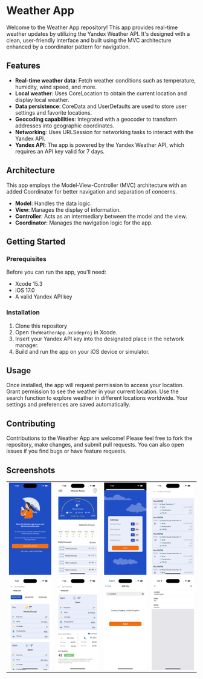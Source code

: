 # Weather App

Welcome to the Weather App repository! This app provides real-time weather updates by utilizing the Yandex Weather API. It's designed with a clean, user-friendly interface and built using the MVC architecture enhanced by a coordinator pattern for navigation.

## Features

- **Real-time weather data**: Fetch weather conditions such as temperature, humidity, wind speed, and more.
- **Local weather**: Uses CoreLocation to obtain the current location and display local weather.
- **Data persistence**: CoreData and UserDefaults are used to store user settings and favorite locations.
- **Geocoding capabilities**: Integrated with a geocoder to transform addresses into geographic coordinates.
- **Networking**: Uses URLSession for networking tasks to interact with the Yandex API.
- **Yandex API**: The app is powered by the Yandex Weather API, which requires an API key valid for 7 days.

## Architecture

This app employs the Model-View-Controller (MVC) architecture with an added Coordinator for better navigation and separation of concerns.

- **Model**: Handles the data logic.
- **View**: Manages the display of information.
- **Controller**: Acts as an intermediary between the model and the view.
- **Coordinator**: Manages the navigation logic for the app.

## Getting Started

### Prerequisites

Before you can run the app, you'll need:
- Xcode 15.3 
- iOS 17.0
- A valid Yandex API key

### Installation

1. Clone this repository
2. Open `TheWeatherApp.xcodeproj` in Xcode.
3. Insert your Yandex API key into the designated place in the network manager.
4. Build and run the app on your iOS device or simulator.

## Usage

Once installed, the app will request permission to access your location. Grant permission to see the weather in your current location. Use the search function to explore weather in different locations worldwide. Your settings and preferences are saved automatically.

## Contributing

Contributions to the Weather App are welcome! Please feel free to fork the repository, make changes, and submit pull requests. You can also open issues if you find bugs or have feature requests.

## Screenshots

|     |     |     |     |
| --- | --- | --- | --- |
| ![Image 1](https://github.com/anzmax/weather-app/blob/develop/1.png) | ![Image 2](https://github.com/anzmax/weather-app/blob/develop/2.png) | ![Image 3](https://github.com/anzmax/weather-app/blob/develop/3.png) | ![Image 4](https://github.com/anzmax/weather-app/blob/develop/4.png) |
| ![Image 5](https://github.com/anzmax/weather-app/blob/develop/5.png) | ![Image 6](https://github.com/anzmax/weather-app/blob/develop/6.png) | ![Image 7](https://github.com/anzmax/weather-app/blob/develop/7.png) | ![Image 8](https://github.com/anzmax/weather-app/blob/develop/8.png) |

